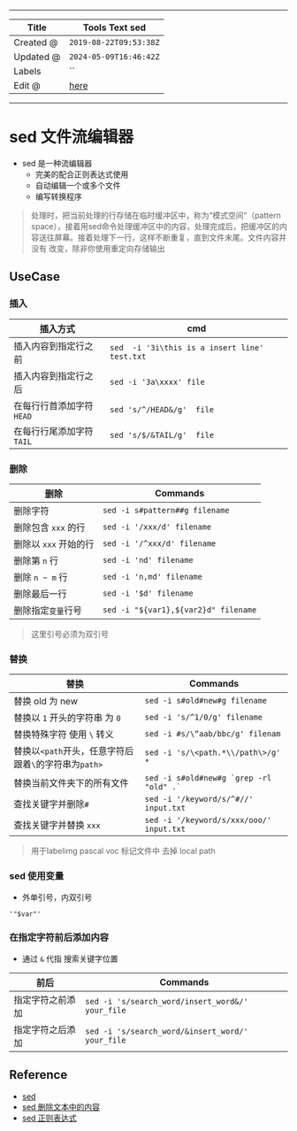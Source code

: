 -----

| Title     | Tools Text sed                                      |
| --------- | --------------------------------------------------- |
| Created @ | `2019-08-22T09:53:38Z`                              |
| Updated @ | `2024-05-09T16:46:42Z`                              |
| Labels    | \`\`                                                |
| Edit @    | [here](https://github.com/junxnone/linux/issues/27) |

-----

# sed 文件流编辑器

  - sed 是一种流编辑器
      - 完美的配合正则表达式使用
      - 自动编辑一个或多个文件
      - 编写转换程序

> 处理时，把当前处理的行存储在临时缓冲区中，称为“模式空间”（pattern
> space），接着用sed命令处理缓冲区中的内容，处理完成后，把缓冲区的内容送往屏幕。接着处理下一行，这样不断重复，直到文件末尾。文件内容并没有
> 改变，除非你使用重定向存储输出

## UseCase

### 插入

| 插入方式             | cmd                                           |
| ---------------- | --------------------------------------------- |
| 插入内容到指定行之前       | `sed  -i '3i\this is a insert line' test.txt` |
| 插入内容到指定行之后       | `sed -i '3a\xxxx' file`                       |
| 在每行行首添加字符 `HEAD` | `sed 's/^/HEAD&/g'  file`                     |
| 在每行行尾添加字符`TAIL`  | `sed 's/$/&TAIL/g'  file`                     |

### 删除

| 删除             | Commands                             |
| -------------- | ------------------------------------ |
| 删除字符           | `sed -i s#pattern##g filename`       |
| 删除包含 `xxx` 的行  | `sed -i '/xxx/d' filename`           |
| 删除以 `xxx` 开始的行 | `sed -i '/^xxx/d' filename`          |
| 删除第 `n` 行      | `sed -i 'nd' filename`               |
| 删除 `n ~ m` 行   | `sed -i 'n,md' filename`             |
| 删除最后一行         | `sed -i '$d' filename`               |
| 删除指定`变量`行号     | `sed -i "${var1},${var2}d" filename` |

> 这里引号必须为双引号

### 替换

| 替换                                  | Commands                                    |
| ----------------------------------- | ------------------------------------------- |
| 替换 old 为 new                        | `sed -i s#old#new#g filename`               |
| 替换以 `1` 开头的字符串 为 `0`                | `sed -i 's/^1/0/g' filename`                |
| 替换特殊字符 使用 `\` 转义                    | `sed -i #s/\“aab/bbc/g' filenam`            |
| 替换以`<path`开头，任意字符后跟着`\`的字符串为`path>` | `sed -i 's/\<path.*\\/path\>/g' *`          |
| 替换当前文件夹下的所有文件                       | `` sed -i s#old#new#g `grep -rl "old" .` `` |
| 查找关键字并删除`#`                         | `sed -i '/keyword/s/^#//'  input.txt`       |
| 查找关键字并替换 `xxx`                      | `sed -i '/keyword/s/xxx/ooo/'  input.txt`   |

> 用于labelimg pascal voc 标记文件中 去掉 local path

### sed 使用变量

  - 外单引号，内双引号

<!-- end list -->

    '"$var"'

### 在指定字符前后添加内容

  - 通过 `&` 代指 搜索关键字位置

| 前后       | Commands                                         |
| -------- | ------------------------------------------------ |
| 指定字符之前添加 | `sed -i 's/search_word/insert_word&/' your_file` |
| 指定字符之后添加 | `sed -i 's/search_word/&insert_word/' your_file` |

## Reference

  - [sed](https://wangchujiang.com/linux-command/c/sed.html)
  - [sed 删除文本中的内容](https://www.cnblogs.com/crazymagic/p/11147988.html)
  - [sed
    正则表达式](https://www.twle.cn/c/yufei/sed/sed-basic-regular-expressions.html)
